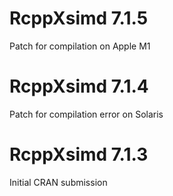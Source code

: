# RcppXsimd 7.1.5

Patch for compilation on Apple M1

# RcppXsimd 7.1.4

Patch for compilation error on Solaris

# RcppXsimd 7.1.3

Initial CRAN submission
